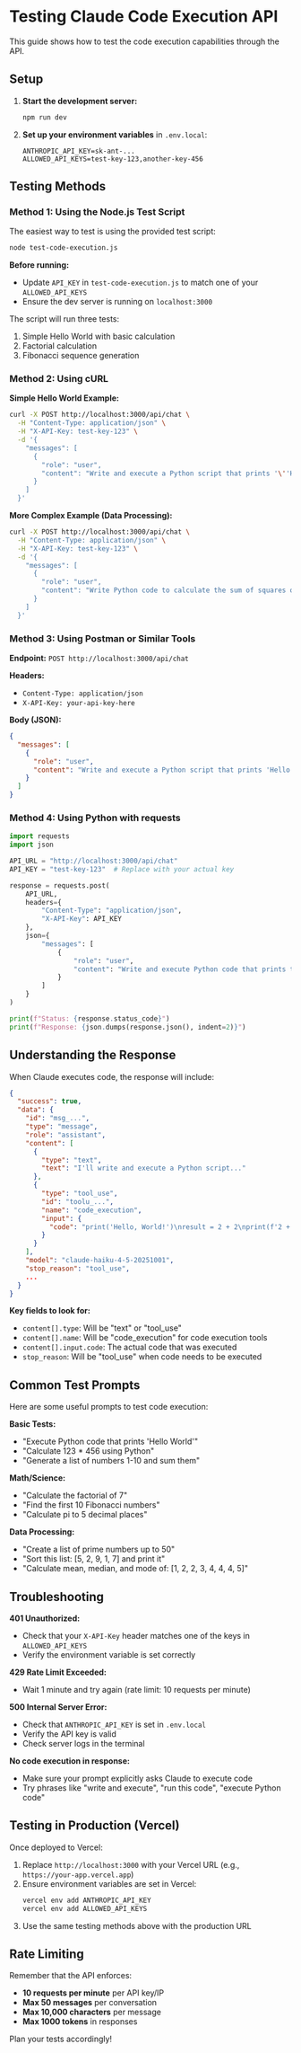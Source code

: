 # Testing Claude Code Execution API

This guide shows how to test the code execution capabilities through the API.

## Setup

1. **Start the development server:**
   ```bash
   npm run dev
   ```

2. **Set up your environment variables** in `.env.local`:
   ```
   ANTHROPIC_API_KEY=sk-ant-...
   ALLOWED_API_KEYS=test-key-123,another-key-456
   ```

## Testing Methods

### Method 1: Using the Node.js Test Script

The easiest way to test is using the provided test script:

```bash
node test-code-execution.js
```

**Before running:**
- Update `API_KEY` in `test-code-execution.js` to match one of your `ALLOWED_API_KEYS`
- Ensure the dev server is running on `localhost:3000`

The script will run three tests:
1. Simple Hello World with basic calculation
2. Factorial calculation
3. Fibonacci sequence generation

### Method 2: Using cURL

**Simple Hello World Example:**

```bash
curl -X POST http://localhost:3000/api/chat \
  -H "Content-Type: application/json" \
  -H "X-API-Key: test-key-123" \
  -d '{
    "messages": [
      {
        "role": "user",
        "content": "Write and execute a Python script that prints '\''Hello, World!'\'' and calculates 10 + 5"
      }
    ]
  }'
```

**More Complex Example (Data Processing):**

```bash
curl -X POST http://localhost:3000/api/chat \
  -H "Content-Type: application/json" \
  -H "X-API-Key: test-key-123" \
  -d '{
    "messages": [
      {
        "role": "user",
        "content": "Write Python code to calculate the sum of squares of numbers 1 through 10, then execute it"
      }
    ]
  }'
```

### Method 3: Using Postman or Similar Tools

**Endpoint:** `POST http://localhost:3000/api/chat`

**Headers:**
- `Content-Type: application/json`
- `X-API-Key: your-api-key-here`

**Body (JSON):**
```json
{
  "messages": [
    {
      "role": "user",
      "content": "Write and execute a Python script that prints 'Hello from Claude!' and calculates 2+2"
    }
  ]
}
```

### Method 4: Using Python with requests

```python
import requests
import json

API_URL = "http://localhost:3000/api/chat"
API_KEY = "test-key-123"  # Replace with your actual key

response = requests.post(
    API_URL,
    headers={
        "Content-Type": "application/json",
        "X-API-Key": API_KEY
    },
    json={
        "messages": [
            {
                "role": "user",
                "content": "Write and execute Python code that prints the first 5 prime numbers"
            }
        ]
    }
)

print(f"Status: {response.status_code}")
print(f"Response: {json.dumps(response.json(), indent=2)}")
```

## Understanding the Response

When Claude executes code, the response will include:

```json
{
  "success": true,
  "data": {
    "id": "msg_...",
    "type": "message",
    "role": "assistant",
    "content": [
      {
        "type": "text",
        "text": "I'll write and execute a Python script..."
      },
      {
        "type": "tool_use",
        "id": "toolu_...",
        "name": "code_execution",
        "input": {
          "code": "print('Hello, World!')\nresult = 2 + 2\nprint(f'2 + 2 = {result}')"
        }
      }
    ],
    "model": "claude-haiku-4-5-20251001",
    "stop_reason": "tool_use",
    ...
  }
}
```

**Key fields to look for:**
- `content[].type`: Will be "text" or "tool_use"
- `content[].name`: Will be "code_execution" for code execution tools
- `content[].input.code`: The actual code that was executed
- `stop_reason`: Will be "tool_use" when code needs to be executed

## Common Test Prompts

Here are some useful prompts to test code execution:

**Basic Tests:**
- "Execute Python code that prints 'Hello World'"
- "Calculate 123 * 456 using Python"
- "Generate a list of numbers 1-10 and sum them"

**Math/Science:**
- "Calculate the factorial of 7"
- "Find the first 10 Fibonacci numbers"
- "Calculate pi to 5 decimal places"

**Data Processing:**
- "Create a list of prime numbers up to 50"
- "Sort this list: [5, 2, 9, 1, 7] and print it"
- "Calculate mean, median, and mode of: [1, 2, 2, 3, 4, 4, 4, 5]"

## Troubleshooting

**401 Unauthorized:**
- Check that your `X-API-Key` header matches one of the keys in `ALLOWED_API_KEYS`
- Verify the environment variable is set correctly

**429 Rate Limit Exceeded:**
- Wait 1 minute and try again (rate limit: 10 requests per minute)

**500 Internal Server Error:**
- Check that `ANTHROPIC_API_KEY` is set in `.env.local`
- Verify the API key is valid
- Check server logs in the terminal

**No code execution in response:**
- Make sure your prompt explicitly asks Claude to execute code
- Try phrases like "write and execute", "run this code", "execute Python code"

## Testing in Production (Vercel)

Once deployed to Vercel:

1. Replace `http://localhost:3000` with your Vercel URL (e.g., `https://your-app.vercel.app`)
2. Ensure environment variables are set in Vercel:
   ```bash
   vercel env add ANTHROPIC_API_KEY
   vercel env add ALLOWED_API_KEYS
   ```
3. Use the same testing methods above with the production URL

## Rate Limiting

Remember that the API enforces:
- **10 requests per minute** per API key/IP
- **Max 50 messages** per conversation
- **Max 10,000 characters** per message
- **Max 1000 tokens** in responses

Plan your tests accordingly!
